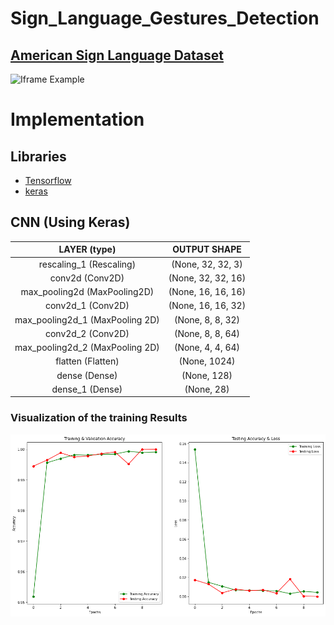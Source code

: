 # Sign_Language_Gestures_Detection

## [American Sign Language Dataset](https://www.kaggle.com/datasets/kapillondhe/american-sign-language)

<img src="https://storage.googleapis.com/kaggle-datasets-images/1311225/2184214/2484880b961277f061e8b9c602ad896c/dataset-cover.png?t=2021-05-03-10-20-02" title="Iframe Example"></img>

# Implementation

## Libraries

-   [Tensorflow](https://www.tensorflow.org/)
-   [keras](https://keras.io/)

## **CNN (Using Keras)**

|          LAYER (type)           |    OUTPUT SHAPE    |
| :-----------------------------: | :----------------: |
|     rescaling_1 (Rescaling)     | (None, 32, 32, 3)  |
|         conv2d (Conv2D)         | (None, 32, 32, 16) |
|  max_pooling2d (MaxPooling2D)   | (None, 16, 16, 16) |
|        conv2d_1 (Conv2D)        | (None, 16, 16, 32) |
| max_pooling2d_1 (MaxPooling 2D) |  (None, 8, 8, 32)  |
|        conv2d_2 (Conv2D)        |  (None, 8, 8, 64)  |
| max_pooling2d_2 (MaxPooling 2D) |  (None, 4, 4, 64)  |
|        flatten (Flatten)        |    (None, 1024)    |
|          dense (Dense)          |    (None, 128)     |
|         dense_1 (Dense)         |     (None, 28)     |

### Visualization of the training Results

<img src="./trainingResults.png" title="Iframe Example"></img>
